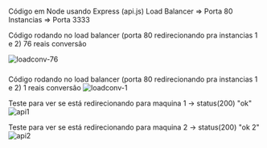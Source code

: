 ###
Código em Node usando Express (api.js)
Load Balancer => Porta 80
Instancias => Porta 3333

Código rodando no load balancer (porta 80 redirecionando pra instancias 1 e 2) 76 reais conversão

![loadconv-76](https://user-images.githubusercontent.com/22060317/197898781-dbcfba67-4cee-4059-949f-730202f17e2e.jpg)
###
Código rodando no load balancer (porta 80 redirecionando pra instancias 1 e 2) 1 reais conversão
![loadconv-1](https://user-images.githubusercontent.com/22060317/197898786-1ac718f7-42d0-4fdd-9d79-913ee9da1a05.jpg)

Teste para ver se está redirecionando para maquina 1 -> status(200) "ok"
![api1](https://user-images.githubusercontent.com/22060317/197898784-9c107a70-e69d-470c-ae46-5ef330216a16.jpg)

Teste para ver se está redirecionando para maquina 2 -> status(200) "ok 2"
![api2](https://user-images.githubusercontent.com/22060317/197898785-9267dfd6-07b8-42fb-81fb-d6acd131e5df.jpg)
